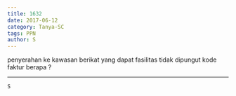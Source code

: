 ```yaml
---
title: 1632
date: 2017-06-12
category: Tanya-SC
tags: PPN
author: S
---
```


penyerahan ke kawasan berikat yang dapat fasilitas tidak dipungut kode faktur berapa ?

---



`S`
